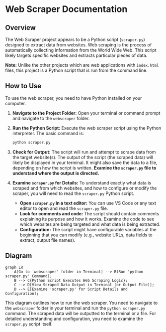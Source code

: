 # Web Scraper Documentation

## Overview

The Web Scraper project appears to be a Python script (`scraper.py`) designed to extract data from websites.  Web scraping is the process of automatically collecting information from the World Wide Web. This script likely targets specific websites and extracts particular pieces of data.  

**Note:** Unlike the other projects which are web applications with `index.html` files, this project is a Python script that is run from the command line.

## How to Use

To use the web scraper, you need to have Python installed on your computer.

1.  **Navigate to the Project Folder:** Open your terminal or command prompt and navigate to the `webscraper` folder.

2.  **Run the Python Script:** Execute the web scraper script using the Python interpreter. The basic command is:

    ```bash
    python scraper.py
    ```

3.  **Check for Output:** The script will run and attempt to scrape data from the target website(s). The output of the script (the scraped data) will likely be displayed in your terminal. It might also save the data to a file, depending on how the script is written.  **Examine the `scraper.py` file to understand where the output is directed.**

4.  **Examine `scraper.py` for Details:** To understand exactly what data is scraped and from which websites, and how to configure or modify the scraper, you will need to read the `scraper.py` Python script.  

    *   **Open `scraper.py` in a text editor:** You can use VS Code or any text editor to open and read the `scraper.py` file.
    *   **Look for comments and code:** The script should contain comments explaining its purpose and how it works.  Examine the code to see which websites are being targeted and what data is being extracted.
    *   **Configuration:**  The script might have configurable variables at the beginning that you can modify (e.g., website URLs, data fields to extract, output file names).

## Diagram

```mermaid
graph LR
    A[Go to 'webscraper' folder in Terminal] --> B(Run 'python scraper.py' Command);
    B --> C{Python Script Executes Web Scraping Logic};
    C --> D[View Scraped Data Output in Terminal (or Output File)];
    D --> E[Examine 'scraper.py' for Script Details and Configuration];
```

This diagram outlines how to run the web scraper.  You need to navigate to the `webscraper` folder in your terminal and run the `python scraper.py` command. The scraped data will be outputted to the terminal or a file. For detailed understanding and configuration, you need to examine the `scraper.py` script itself.
